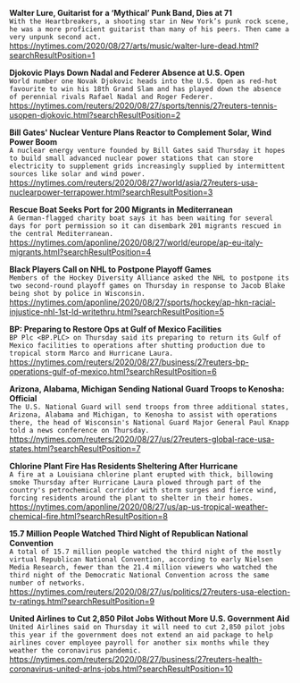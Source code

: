 **Walter Lure, Guitarist for a ‘Mythical’ Punk Band, Dies at 71**\
`With the Heartbreakers, a shooting star in New York’s punk rock scene, he was a more proficient guitarist than many of his peers. Then came a very unpunk second act.`\
https://nytimes.com/2020/08/27/arts/music/walter-lure-dead.html?searchResultPosition=1

**Djokovic Plays Down Nadal and Federer Absence at U.S. Open**\
`World number one Novak Djokovic heads into the U.S. Open as red-hot favourite to win his 18th Grand Slam and has played down the absence of perennial rivals Rafael Nadal and Roger Federer.`\
https://nytimes.com/reuters/2020/08/27/sports/tennis/27reuters-tennis-usopen-djokovic.html?searchResultPosition=2

**Bill Gates' Nuclear Venture Plans Reactor to Complement Solar, Wind Power Boom**\
`A nuclear energy venture founded by Bill Gates said Thursday it hopes to build small advanced nuclear power stations that can store electricity to supplement grids increasingly supplied by intermittent sources like solar and wind power.`\
https://nytimes.com/reuters/2020/08/27/world/asia/27reuters-usa-nuclearpower-terrapower.html?searchResultPosition=3

**Rescue Boat Seeks Port for 200 Migrants in Mediterranean**\
`A German-flagged charity boat says it has been waiting for several days for port permission so it can disembark 201 migrants rescued in the central Mediterranean. `\
https://nytimes.com/aponline/2020/08/27/world/europe/ap-eu-italy-migrants.html?searchResultPosition=4

**Black Players Call on NHL to Postpone Playoff Games**\
`Members of the Hockey Diversity Alliance asked the NHL to postpone its two second-round playoff games on Thursday in response to Jacob Blake being shot by police in Wisconsin.`\
https://nytimes.com/aponline/2020/08/27/sports/hockey/ap-hkn-racial-injustice-nhl-1st-ld-writethru.html?searchResultPosition=5

**BP: Preparing to Restore Ops at Gulf of Mexico Facilities**\
`BP Plc <BP.PLC> on Thursday said its preparing to return its Gulf of Mexico facilities to operations after shutting production due to tropical storm Marco and Hurricane Laura.`\
https://nytimes.com/reuters/2020/08/27/business/27reuters-bp-operations-gulf-of-mexico.html?searchResultPosition=6

**Arizona, Alabama, Michigan Sending National Guard Troops to Kenosha: Official**\
`The U.S. National Guard will send troops from three additional states, Arizona, Alabama and Michigan, to Kenosha to assist with operations there, the head of Wisconsin's National Guard Major General Paul Knapp told a news conference on Thursday.`\
https://nytimes.com/reuters/2020/08/27/us/27reuters-global-race-usa-states.html?searchResultPosition=7

**Chlorine Plant Fire Has Residents Sheltering After Hurricane**\
`A fire at a Louisiana chlorine plant erupted with thick, billowing smoke Thursday after Hurricane Laura plowed through part of the country's petrochemical corridor with storm surges and fierce wind, forcing residents around the plant to shelter in their homes.`\
https://nytimes.com/aponline/2020/08/27/us/ap-us-tropical-weather-chemical-fire.html?searchResultPosition=8

**15.7 Million People Watched Third Night of Republican National Convention**\
`A total of 15.7 million people watched the third night of the mostly virtual Republican National Convention, according to early Nielsen Media Research, fewer than the 21.4 million viewers who watched the third night of the Democratic National Convention across the same number of networks.`\
https://nytimes.com/reuters/2020/08/27/us/politics/27reuters-usa-election-tv-ratings.html?searchResultPosition=9

**United Airlines to Cut 2,850 Pilot Jobs Without More U.S. Government Aid**\
`United Airlines said on Thursday it will need to cut 2,850 pilot jobs this year if the government does not extend an aid package to help airlines cover employee payroll for another six months while they weather the coronavirus pandemic.`\
https://nytimes.com/reuters/2020/08/27/business/27reuters-health-coronavirus-united-arlns-jobs.html?searchResultPosition=10

